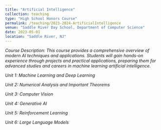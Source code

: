 ```yaml
---
title: "Artificial Intelligence"
collection: teaching
type: "High School Honors Course"
permalink: /teaching/2023-2024-ArtificialIntelligence
venue: "Saddle River Day School, Department of Computer Science"
date: 2023-05-01
location: "Saddle River, NJ"
---
```


*Course Description:
This course provides a comprehensive overview of modern AI techniques and applications. Students will gain hands-on experience through projects and practical applications, preparing them for advanced studies and careers in machine learning artificial intelligence.*

*Unit 1: Machine Learning and Deep Learning*

*Unit 2: Numerical Analysis and Important Theorems*

*Unit 3: Computer Vision*

*Unit 4: Generative AI*

*Unit 5: Reinforcement Learning*

*Unit 6: Large Language Models*
